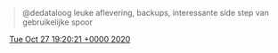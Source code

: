 > @dedataloog leuke aflevering, backups, interessante side step van gebruikelijke spoor

<img src="../../media/tweet.ico" width="12" /> [Tue Oct 27 19:20:21 +0000 2020](https://twitter.com/DromerDenker/status/1321169887411187715)